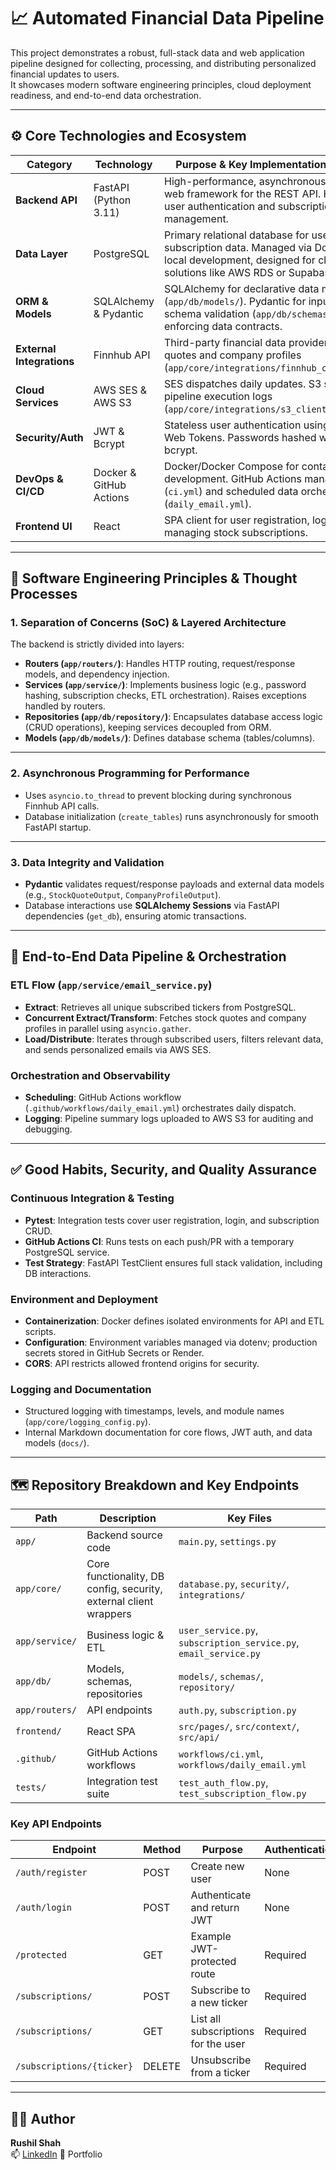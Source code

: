 # 📈 Automated Financial Data Pipeline

This project demonstrates a robust, full-stack data and web application pipeline designed for collecting, processing, and distributing personalized financial updates to users.  
It showcases modern software engineering principles, cloud deployment readiness, and end-to-end data orchestration.

---

## ⚙️ Core Technologies and Ecosystem

| Category | Technology | Purpose & Key Implementation Details |
|----------|------------|--------------------------------------|
| **Backend API** | FastAPI (Python 3.11) | High-performance, asynchronous ASGI web framework for the REST API. Handles user authentication and subscription management. |
| **Data Layer** | PostgreSQL | Primary relational database for user and subscription data. Managed via Docker for local development, designed for cloud solutions like AWS RDS or Supabase. |
| **ORM & Models** | SQLAlchemy & Pydantic | SQLAlchemy for declarative data modeling (`app/db/models/`). Pydantic for input/output schema validation (`app/db/schemas/`), enforcing data contracts. |
| **External Integrations** | Finnhub API | Third-party financial data provider for stock quotes and company profiles (`app/core/integrations/finnhub_client.py`). |
| **Cloud Services** | AWS SES & AWS S3 | SES dispatches daily updates. S3 stores pipeline execution logs (`app/core/integrations/s3_client.py`). |
| **Security/Auth** | JWT & Bcrypt | Stateless user authentication using JSON Web Tokens. Passwords hashed with bcrypt. |
| **DevOps & CI/CD** | Docker & GitHub Actions | Docker/Docker Compose for containerized development. GitHub Actions manages CI (`ci.yml`) and scheduled data orchestration (`daily_email.yml`). |
| **Frontend UI** | React | SPA client for user registration, login, and managing stock subscriptions. |

---

## 🧠 Software Engineering Principles & Thought Processes

### 1. Separation of Concerns (SoC) & Layered Architecture
The backend is strictly divided into layers:

- **Routers (`app/routers/`)**: Handles HTTP routing, request/response models, and dependency injection.  
- **Services (`app/service/`)**: Implements business logic (e.g., password hashing, subscription checks, ETL orchestration). Raises exceptions handled by routers.  
- **Repositories (`app/db/repository/`)**: Encapsulates database access logic (CRUD operations), keeping services decoupled from ORM.  
- **Models (`app/db/models/`)**: Defines database schema (tables/columns).  

---

### 2. Asynchronous Programming for Performance
- Uses `asyncio.to_thread` to prevent blocking during synchronous Finnhub API calls.  
- Database initialization (`create_tables`) runs asynchronously for smooth FastAPI startup.  

---

### 3. Data Integrity and Validation
- **Pydantic** validates request/response payloads and external data models (e.g., `StockQuoteOutput`, `CompanyProfileOutput`).  
- Database interactions use **SQLAlchemy Sessions** via FastAPI dependencies (`get_db`), ensuring atomic transactions.  

---

## 🚀 End-to-End Data Pipeline & Orchestration

### ETL Flow (`app/service/email_service.py`)
- **Extract**: Retrieves all unique subscribed tickers from PostgreSQL.  
- **Concurrent Extract/Transform**: Fetches stock quotes and company profiles in parallel using `asyncio.gather`.  
- **Load/Distribute**: Iterates through subscribed users, filters relevant data, and sends personalized emails via AWS SES.  

### Orchestration and Observability
- **Scheduling**: GitHub Actions workflow (`.github/workflows/daily_email.yml`) orchestrates daily dispatch.  
- **Logging**: Pipeline summary logs uploaded to AWS S3 for auditing and debugging.  

---

## ✅ Good Habits, Security, and Quality Assurance

### Continuous Integration & Testing
- **Pytest**: Integration tests cover user registration, login, and subscription CRUD.  
- **GitHub Actions CI**: Runs tests on each push/PR with a temporary PostgreSQL service.  
- **Test Strategy**: FastAPI TestClient ensures full stack validation, including DB interactions.  

### Environment and Deployment
- **Containerization**: Docker defines isolated environments for API and ETL scripts.  
- **Configuration**: Environment variables managed via dotenv; production secrets stored in GitHub Secrets or Render.  
- **CORS**: API restricts allowed frontend origins for security.  

### Logging and Documentation
- Structured logging with timestamps, levels, and module names (`app/core/logging_config.py`).  
- Internal Markdown documentation for core flows, JWT auth, and data models (`docs/`).  

---

## 🗺️ Repository Breakdown and Key Endpoints

| Path | Description | Key Files |
|------|------------|-----------|
| `app/` | Backend source code | `main.py`, `settings.py` |
| `app/core/` | Core functionality, DB config, security, external client wrappers | `database.py`, `security/`, `integrations/` |
| `app/service/` | Business logic & ETL | `user_service.py`, `subscription_service.py`, `email_service.py` |
| `app/db/` | Models, schemas, repositories | `models/`, `schemas/`, `repository/` |
| `app/routers/` | API endpoints | `auth.py`, `subscription.py` |
| `frontend/` | React SPA | `src/pages/`, `src/context/`, `src/api/` |
| `.github/` | GitHub Actions workflows | `workflows/ci.yml`, `workflows/daily_email.yml` |
| `tests/` | Integration test suite | `test_auth_flow.py`, `test_subscription_flow.py` |

### Key API Endpoints

| Endpoint | Method | Purpose | Authentication |
|----------|--------|---------|----------------|
| `/auth/register` | POST | Create new user | None |
| `/auth/login` | POST | Authenticate and return JWT | None |
| `/protected` | GET | Example JWT-protected route | Required |
| `/subscriptions/` | POST | Subscribe to a new ticker | Required |
| `/subscriptions/` | GET | List all subscriptions for the user | Required |
| `/subscriptions/{ticker}` | DELETE | Unsubscribe from a ticker | Required |

---

## 🧑‍💻 Author
**Rushil Shah**  
📫 [LinkedIn](https://linkedin.com/in/rushilshahh)
💼 Portfolio
